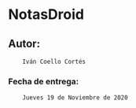 # NotasDroid

## Autor:
        Iván Coello Cortés

### Fecha de entrega:
        Jueves 19 de Noviembre de 2020